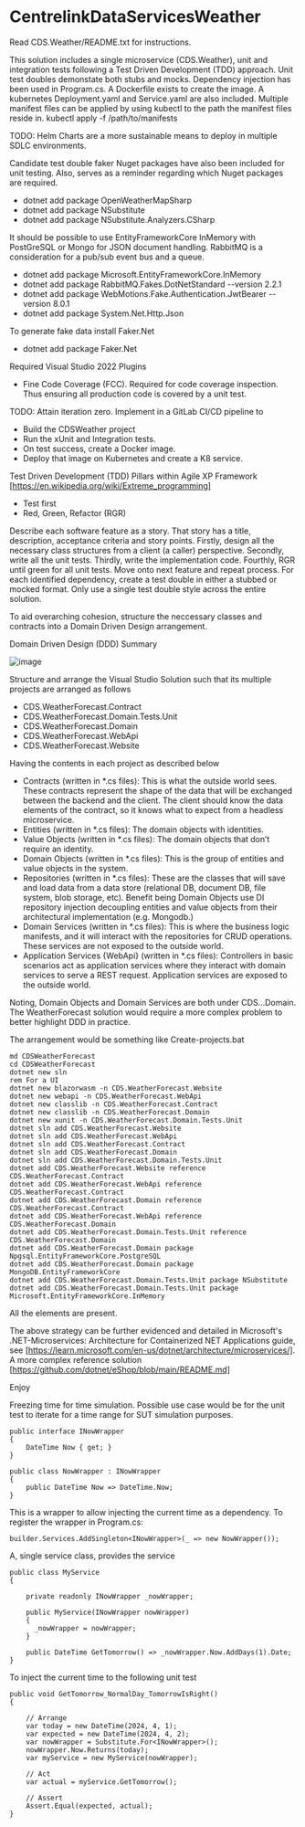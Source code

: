 # CentrelinkDataServicesWeather

Read CDS.Weather/README.txt for instructions.

This solution includes a single microservice (CDS.Weather), unit and integration tests following a Test Driven Development (TDD) approach. Unit test doubles demonstate both stubs and mocks. Dependency injection has been used in Program.cs.
A Dockerfile exists to create the image.
A kubernetes Deployment.yaml and Service.yaml are also included. Multiple manifest files can be applied by using kubectl to the path the manifest files reside in.
kubectl apply -f /path/to/manifests

TODO: Helm Charts are a more sustainable means to deploy in multiple SDLC environments.

Candidate test double faker Nuget packages have also been included for unit testing. Also, serves as a reminder regarding which Nuget packages are required. 

* dotnet add package OpenWeatherMapSharp
* dotnet add package NSubstitute
* dotnet add package NSubstitute.Analyzers.CSharp

It should be possible to use EntityFrameworkCore InMemory with PostGreSQL or Mongo for JSON document handling. RabbitMQ is a consideration for a pub/sub event bus and a queue.
* dotnet add package Microsoft.EntityFrameworkCore.InMemory
* dotnet add package RabbitMQ.Fakes.DotNetStandard --version 2.2.1
* dotnet add package WebMotions.Fake.Authentication.JwtBearer --version 8.0.1
* dotnet add package System.Net.Http.Json

To generate fake data install Faker.Net
* dotnet add package Faker.Net

Required Visual Studio 2022 Plugins
* Fine Code Coverage (FCC). Required for code coverage inspection. Thus ensuring all production code is covered by a unit test.

TODO: Attain iteration zero. Implement in a GitLab CI/CD pipeline to

* Build the CDSWeather project
* Run the xUnit and Integration tests.
* On test success, create a Docker image.
* Deploy that image on Kubernetes and create a K8 service.

Test Driven Development (TDD) Pillars within Agile XP Framework [https://en.wikipedia.org/wiki/Extreme_programming]
* Test first
* Red, Green, Refactor (RGR)
  
Describe each software feature as a story. That story has a title, description, acceptance criteria and story points. Firstly, design all the necessary class structures from a client (a caller) perspective. Secondly, write all the unit tests. Thirdly, write the implementation code. Fourthly, RGR until green for all unit tests. Move onto next feature and repeat process. For each identified dependency, create a test double in either a stubbed or mocked format. Only use a single test double style across the entire solution.

To aid overarching cohesion, structure the neccessary classes and contracts into a Domain Driven Design arrangement. 

Domain Driven Design (DDD) Summary

![image](https://github.com/CliveRBird/CentrelinkDataServicesWeather/assets/90135557/e4d5b85b-5eb3-4913-9cdc-74f28379f9d0)

Structure and arrange the Visual Studio Solution such that its multiple projects are arranged as follows

* CDS.WeatherForecast.Contract
* CDS.WeatherForecast.Domain.Tests.Unit
* CDS.WeatherForecast.Domain
* CDS.WeatherForecast.WebApi
* CDS.WeatherForecast.Website

Having the contents in each project as described below 

* Contracts (written in *.cs files): This is what the outside world sees. These contracts represent the shape of the data that will be exchanged between the backend and the client. The client should know the data elements of the contract, so it knows what to expect from a headless microservice.
* Entities (written in *.cs files): The domain objects with identities.
* Value Objects (written in *.cs files): The domain objects that don’t require an identity.
* Domain Objects (written in *.cs files): This is the group of entities and value objects in the system.
* Repositories (written in *.cs files): These are the classes that will save and load data from a data store (relational DB, document DB, file system, blob storage, etc). Benefit being Domain Objects use DI repository injection decoupling entities and value objects from their architectural implementation (e.g. Mongodb.)
* Domain Services (written in *.cs files): This is where the business logic manifests, and it will interact with the repositories for CRUD operations. These services are not exposed to the outside world.
* Application Services {WebApi} (written in *.cs files): Controllers in basic scenarios act as application services where they interact with domain services to serve a REST request. Application services are exposed to the outside world.

Noting, Domain Objects and Domain Services are both under CDS...Domain. The WeatherForecast solution would require a more complex problem to better highlight DDD in practice. 

The arrangement would be something like Create-projects.bat
```
md CDSWeatherForecast
cd CDSWeatherForecast
dotnet new sln
rem For a UI
dotnet new blazorwasm -n CDS.WeatherForecast.Website
dotnet new webapi -n CDS.WeatherForecast.WebApi
dotnet new classlib -n CDS.WeatherForecast.Contract
dotnet new classlib -n CDS.WeatherForecast.Domain
dotnet new xunit -n CDS.WeatherForecast.Domain.Tests.Unit
dotnet sln add CDS.WeatherForecast.Website
dotnet sln add CDS.WeatherForecast.WebApi
dotnet sln add CDS.WeatherForecast.Contract
dotnet sln add CDS.WeatherForecast.Domain
dotnet sln add CDS.WeatherForecast.Domain.Tests.Unit
dotnet add CDS.WeatherForecast.Website reference CDS.WeatherForecast.Contract
dotnet add CDS.WeatherForecast.WebApi reference CDS.WeatherForecast.Contract
dotnet add CDS.WeatherForecast.Domain reference CDS.WeatherForecast.Contract
dotnet add CDS.WeatherForecast.WebApi reference CDS.WeatherForecast.Domain
dotnet add CDS.WeatherForecast.Domain.Tests.Unit reference CDS.WeatherForecast.Domain
dotnet add CDS.WeatherForecast.Domain package Npgsql.EntityFrameworkCore.PostgreSQL
dotnet add CDS.WeatherForecast.Domain package MongoDB.EntityFrameworkCore
dotnet add CDS.WeatherForecast.Domain.Tests.Unit package NSubstitute
dotnet add CDS.WeatherForecast.Domain.Tests.Unit package Microsoft.EntityFrameworkCore.InMemory
```

All the elements are present. 

The above strategy can be further evidenced and detailed in Microsoft's .NET-Microservices: Architecture for Containerized NET Applications guide, see [https://learn.microsoft.com/en-us/dotnet/architecture/microservices/].
A more complex reference solution [https://github.com/dotnet/eShop/blob/main/README.md]

Enjoy

Freezing time for time simulation. Possible use case would be for the unit test to iterate for a time range for SUT simulation purposes.

```
public interface INowWrapper
{
    DateTime Now { get; }
}

public class NowWrapper : INowWrapper
{
    public DateTime Now => DateTime.Now;
}
```

This is a wrapper to allow injecting the current time as a dependency. To register the wrapper in Program.cs:

```
builder.Services.AddSingleton<INowWrapper>(_ => new NowWrapper());
```

A, single service class, provides the service

```
public class MyService
{

    private readonly INowWrapper _nowWrapper;

    public MyService(INowWrapper nowWrapper) 
    {
      _nowWrapper = nowWrapper;
    }

    public DateTime GetTomorrow() => _nowWrapper.Now.AddDays(1).Date;
}
```

To inject the current time to the following unit test

```
public void GetTomorrow_NormalDay_TomorrowIsRight()
{

    // Arrange
    var today = new DateTime(2024, 4, 1);
    var expected = new DateTime(2024, 4, 2);
    var nowWrapper = Substitute.For<INowWrapper>();
    nowWrapper.Now.Returns(today);
    var myService = new MyService(nowWrapper);
    
    // Act
    var actual = myService.GetTomorrow();

    // Assert
    Assert.Equal(expected, actual);
}
```
